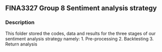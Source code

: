 ## FINA3327 Group 8 Sentiment analysis strategy


### Description
This folder stored the codes, data and results for the three stages of our sentiment analysis strategy namely:
        1. Pre-processing
        2. Backtesting
        3. Return analysis
